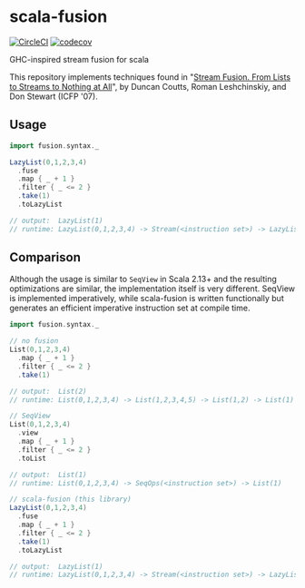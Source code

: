 # scala-fusion
[![CircleCI](https://circleci.com/gh/nathaniel-may/scala-fusion.svg?style=svg)](https://circleci.com/gh/nathaniel-may/scala-fusion)
[![codecov](https://codecov.io/gh/nathaniel-may/scala-fusion/branch/master/graph/badge.svg)](https://codecov.io/gh/nathaniel-may/scala-fusion)

GHC-inspired stream fusion for scala

This repository implements techniques found in "[Stream Fusion. From Lists to Streams to Nothing at All](http://citeseer.ist.psu.edu/viewdoc/summary?doi=10.1.1.104.7401)", by Duncan Coutts, Roman Leshchinskiy, and Don Stewart (ICFP '07).

## Usage
```scala
import fusion.syntax._

LazyList(0,1,2,3,4)
  .fuse
  .map { _ + 1 }
  .filter { _ <= 2 }
  .take(1)
  .toLazyList

// output:  LazyList(1)
// runtime: LazyList(0,1,2,3,4) -> Stream(<instruction set>) -> LazyList(1)
```

## Comparison
Although the usage is similar to `SeqView` in Scala 2.13+ and the resulting optimizations are similar, the implementation itself is very different. SeqView is implemented imperatively, while scala-fusion is written functionally but generates an efficient imperative instruction set at compile time.

```scala
import fusion.syntax._

// no fusion
List(0,1,2,3,4)
  .map { _ + 1 }
  .filter { _ <= 2 }
  .take(1)

// output:  List(2)
// runtime: List(0,1,2,3,4) -> List(1,2,3,4,5) -> List(1,2) -> List(1)

// SeqView
List(0,1,2,3,4)
  .view
  .map { _ + 1 }
  .filter { _ <= 2 }
  .toList

// output:  List(1)
// runtime: List(0,1,2,3,4) -> SeqOps(<instruction set>) -> List(1)

// scala-fusion (this library)
LazyList(0,1,2,3,4)
  .fuse
  .map { _ + 1 }
  .filter { _ <= 2 }
  .take(1)
  .toLazyList

// output:  LazyList(1)
// runtime: LazyList(0,1,2,3,4) -> Stream(<instruction set>) -> LazyList(1)
```